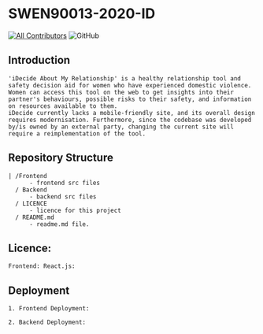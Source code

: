 # SWEN90013-2020-ID

<!-- ALL-CONTRIBUTORS-BADGE:START - Do not remove or modify this section -->
[![All Contributors](https://img.shields.io/badge/all_contributors-10-orange.svg?style=flat-square)](#contributors-)
![GitHub](https://img.shields.io/github/license/ccarner/SWEN90013-2020-ID)
<!-- ALL-CONTRIBUTORS-BADGE:END -->
## Introduction
```
'iDecide About My Relationship' is a healthy relationship tool and safety decision aid for women who have experienced domestic violence. Women can access this tool on the web to get insights into their partner's behaviours, possible risks to their safety, and information on resources available to them.
iDecide currently lacks a mobile-friendly site, and its overall design requires modernisation. Furthermore, since the codebase was developed by/is owned by an external party, changing the current site will require a reimplementation of the tool.
```

## Repository Structure
```
| /Frontend 
      - frontend src files
  / Backend 
      - backend src files
  / LICENCE
      - licence for this project
  / README.md
      - readme.md file.
```

## Licence:
```
Frontend: React.js:  
```
## Deployment
```
1. Frontend Deployment:

2. Backend Deployment:
```

